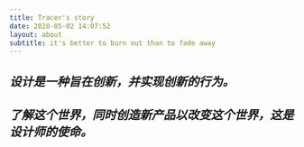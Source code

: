 ```yaml
---
title: Tracer's story
date: 2020-05-02 14:07:52
layout: about
subtitle: it's better to burn out than to fade away
---
```

## *设计是一种旨在创新，并实现创新的行为。*

## *了解这个世界，同时创造新产品以改变这个世界，这是设计师的使命。*